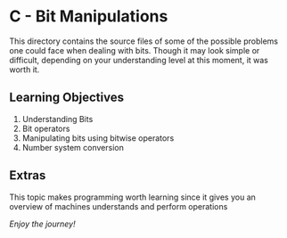 # C - Bit Manipulations
This directory contains the source files of some of the possible problems one could face when dealing with bits.
Though it may look simple or difficult, depending on your understanding level at this moment, it was worth it.

## Learning Objectives
1. Understanding Bits
2. Bit operators
3. Manipulating bits using bitwise operators
4. Number system conversion

## Extras
This topic makes programming worth learning since it gives you an overview of machines understands and perform operations

*Enjoy the journey!*
